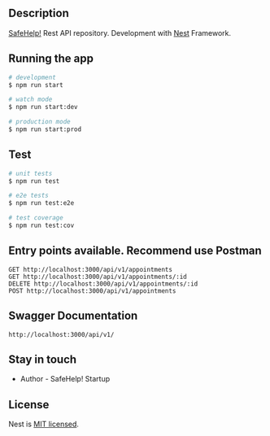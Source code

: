 
## Description

[SafeHelp!](https://safehelp.github.io/landing-page/) Rest API repository. Development with [Nest](https://nestjs.com/) Framework.

## Running the app

```bash
# development
$ npm run start

# watch mode
$ npm run start:dev

# production mode
$ npm run start:prod
```

## Test

```bash
# unit tests
$ npm run test

# e2e tests
$ npm run test:e2e

# test coverage
$ npm run test:cov
```

## Entry points available. Recommend use Postman
```
GET http://localhost:3000/api/v1/appointments 
GET http://localhost:3000/api/v1/appointments/:id
DELETE http://localhost:3000/api/v1/appointments/:id
POST http://localhost:3000/api/v1/appointments
```

## Swagger Documentation
```
http://localhost:3000/api/v1/
```

## Stay in touch

- Author - SafeHelp! Startup

## License

Nest is [MIT licensed](LICENSE).
